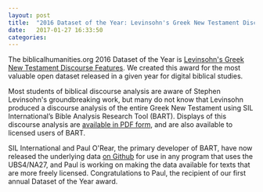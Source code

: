 ```yaml
---
layout: post
title:  "2016 Dataset of the Year: Levinsohn's Greek New Testament Discourse Features"
date:   2017-01-27 16:33:50
categories: 
---
```


The biblicalhumanities.org 2016 Dataset of the Year is [Levinsohn's Greek New Testament Discourse Features](https://github.com/biblicalhumanities/levinsohn).  We created this award for the most valuable open dataset released in a given year for digital biblical studies. 

Most students of biblical discourse analysis are aware of Stephen Levinsohn's groundbreaking work, but many do not know that Levinsohn produced a discourse analysis of the entire Greek New Testament using SIL International’s Bible Analysis Research Tool (BART). Displays of this discourse analysis are [available in PDF form](http://www-01.sil.org/~levinsohns/BART.html), and are also available to licensed users of BART.

SIL International and Paul O'Rear, the primary developer of BART, have now released the underlying data [on Github](https://github.com/biblicalhumanities/levinsohn) for use in any program that uses the UBS4/NA27, and Paul is working on making the data available for texts that are more freely licensed. Congratulations to Paul, the recipient of our first annual Dataset of the Year award.